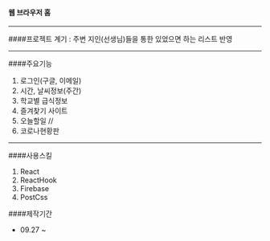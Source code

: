 #### 웹 브라우저 홈

---

####프로젝트 계기
: 주변 지인(선생님)들을 통한 있었으면 하는 리스트 반영

---

####주요기능

1. 로그인(구글, 이메일)
2. 시간, 날씨정보(주간)
3. 학교별 급식정보
4. 즐겨찾기 사이트
5. 오늘할일
   //
6. 코로나현황판

---

####사용스킬

1. React
2. ReactHook
3. Firebase
4. PostCss

####제작기간

- 09.27 ~
